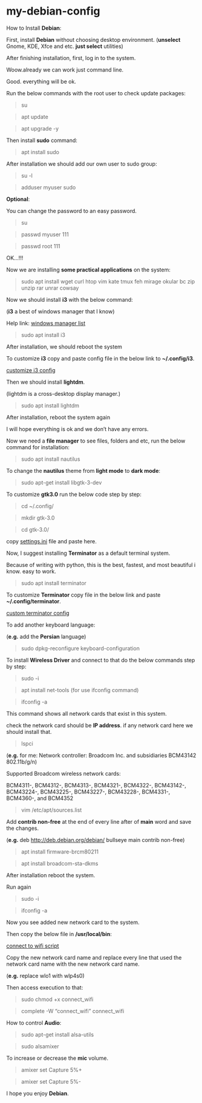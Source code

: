 # my-debian-config
How to Install **Debian**:

First, install **Debian** without choosing desktop environment. (**unselect** Gnome, KDE, Xfce and etc. **just select** utilities)

After finishing installation, first, log in to the system.

Woow.already we can work just command line.

Good. everything will be ok.

Run the below commands with the root user to check update packages:
> su

> apt update

> apt upgrade -y

 Then install **sudo** command:
 
> apt install sudo

After installation we should add our own user to sudo group:

> su -l

> adduser myuser sudo

**Optional**:

You can change the password to an easy password.

> su

> passwd myuser 111

> passwd root 111

OK...!!!

Now we are installing **some practical applications** on the system:

> sudo apt install wget curl htop vim kate tmux feh mirage okular bc zip unzip rar unrar cowsay

Now we should install **i3** with the below command:

(**i3** a best of windows manager that I know)

Help link: [windows manager list](https://wiki.debian.org/DesktopEnvironment)

> sudo apt install i3

After installation, we should reboot the system

To customize **i3** copy and paste config file in the below link to **~/.config/i3**.

[customize i3 config](https://github.com/amingolmahalle/my-debian-config/blob/196ea4c4c9ed47c0d5657961033c5aaa232c23c7/.config/i3/config)

Then we should install **lightdm**.

(lightdm is a cross-desktop display manager.)

> sudo apt install lightdm

After installation, reboot the system again

I will hope everything is ok and we don’t have any errors.

Now we need a **file manager** to see files, folders and etc, run the below command for installation:

> sudo apt install nautilus

To change the **nautilus** theme from **light mode** to **dark mode**:

> sudo apt-get install libgtk-3-dev

To customize **gtk3.0** run the below code step by step:

> cd ~/.config/

> mkdir gtk-3.0

> cd gtk-3.0/

 copy [settings.ini](https://github.com/amingolmahalle/my-debian-config/blob/97b474e71b49a95311a75ced973978e27631327f/.config/gtk-3.0/settings.ini) file and paste here.

Now, I suggest installing **Terminator** as a default terminal system.

Because of writing with python, this is the best, fastest, and most beautiful i know. easy to work.

> sudo apt install terminator

To customize **Terminator** copy file in the below link and paste **~/.config/terminator**.

[custom terminator config](https://github.com/amingolmahalle/my-debian-config/blob/196ea4c4c9ed47c0d5657961033c5aaa232c23c7/.config/terminator/config)

To add another keyboard language:

(**e.g.** add the **Persian** language)

> sudo dpkg-reconfigure keyboard-configuration

To install **Wireless Driver** and connect to that do the below commands step by step:

> sudo -i

> apt install net-tools (for use ifconfig command)

> ifconfig -a

This command shows all network cards that exist in this system.

check the network card should be **IP address**. if any network card here we should install that.

> lspci

(**e.g.** for me: Network controller: Broadcom Inc. and subsidiaries BCM43142 802.11b/g/n)

Supported Broadcom wireless network cards: 

BCM4311-, BCM4312-, BCM4313-, BCM4321-, BCM4322-, BCM43142-, BCM43224-, BCM43225-, BCM43227-, BCM43228-, BCM4331-, BCM4360-, and BCM4352

> vim /etc/apt/sources.list

Add **contrib non-free** at the end of every line after of **main** word and save the changes.

(**e.g.** deb http://deb.debian.org/debian/ bullseye main contrib non-free)

> apt install firmware-brcm80211

> apt install broadcom-sta-dkms

After installation reboot the system.

Run again

> sudo -i

> ifconfig -a

Now you see added new network card to the system.

Then copy the below file in **/usr/local/bin**:

[connect to wifi script](https://github.com/amingolmahalle/my-debian-config/blob/97b474e71b49a95311a75ced973978e27631327f/wifi/connect_wifi)

Copy the new network card name and replace every line that used the network card name with the new network card name.

(**e.g.** replace wlo1 with wlp4s0)

Then access execution to that:

> sudo chmod +x connect_wifi

> complete -W “connect_wifi” connect_wifi

How to control **Audio**:

> sudo apt-get install alsa-utils

> sudo alsamixer

To increase or decrease the **mic** volume.

> amixer set Capture 5%+

> amixer set Capture 5%-

I hope you enjoy **Debian**.


